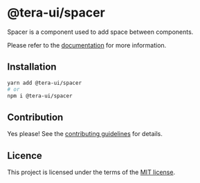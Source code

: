 # @tera-ui/spacer

Spacer is a component used to add space between components.

Please refer to the [documentation](https://nextui.org/docs/components/spacer) for more information.

## Installation

```sh
yarn add @tera-ui/spacer
# or
npm i @tera-ui/spacer
```

## Contribution

Yes please! See the
[contributing guidelines](https://github.com/hieumau12/tera-ui/blob/master/CONTRIBUTING.md)
for details.

## Licence

This project is licensed under the terms of the
[MIT license](https://github.com/hieumau12/tera-ui/blob/master/LICENSE).
